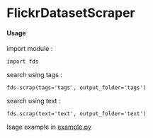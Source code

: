 # FlickrDatasetScraper

#### Usage
import module :  
```
import fds
```

search using tags :  
```
fds.scrap(tags='tags', output_folder='tags')
```

search using text :  
```
fds.scrap(text='text', output_folder='text')
```

Isage example in [example.py](example.py)
